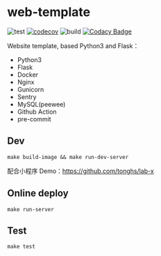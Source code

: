 # web-template

![test](https://github.com/tonghs/web-template/workflows/test/badge.svg)
[![codecov](https://codecov.io/gh/tonghs/web-template/branch/main/graph/badge.svg?token=TTTHQMSIII)](https://codecov.io/gh/tonghs/web-template)
![build](https://github.com/tonghs/web-template/workflows/build/badge.svg)
[![Codacy Badge](https://app.codacy.com/project/badge/Grade/763634f8270a4ceba96543bddd223592)](https://www.codacy.com/gh/tonghs/web-template/dashboard?utm_source=github.com&amp;utm_medium=referral&amp;utm_content=tonghs/web-template&amp;utm_campaign=Badge_Grade)

Website template, based Python3 and Flask：
- Python3
- Flask
- Docker
- Nginx
- Gunicorn
- Sentry
- MySQL(peewee)
- Github Action
- pre-commit

## Dev
```shell
make build-image && make run-dev-server
```
配合小程序 Demo：https://github.com/tonghs/lab-x

## Online deploy
```shell
make run-server
```

## Test
```shell
make test
```
